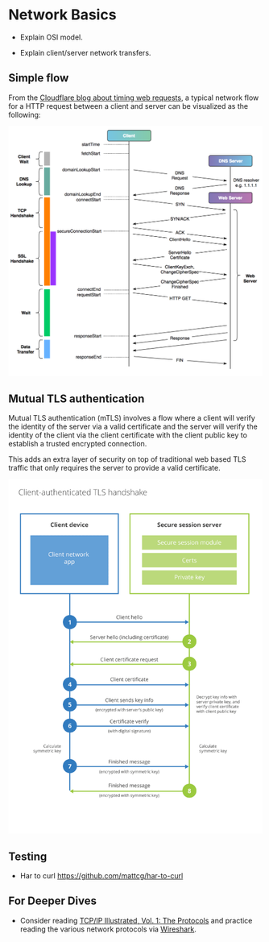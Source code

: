 # Network Basics

- Explain OSI model.

- Explain client/server network transfers.

## Simple flow

From the [Cloudflare blog about timing web requests](https://blog.cloudflare.com/a-question-of-timing/), a typical network flow for a HTTP request between a client and server can be visualized as the following:

<p align="center">
<img src="doc/cloudflare-curl-timing.png" alt="cloudflare timing requests" title="cloudflare timing requests" />
</p>

## Mutual TLS authentication

Mutual TLS authentication (mTLS) involves a flow where a client will verify the identity of the server via a valid certificate and the server will verify the identity of the client via the client certificate with the client public key to establish a trusted encrypted connection.

This adds an extra layer of security on top of traditional web based TLS traffic that only requires the server to provide a valid certificate.

<p align="center">
<img src="doc/cloudflare-mtls.png" alt="cloudflare mTLS request" title="cloudflare mTLS" />
</p>

## Testing

- Har to curl
  https://github.com/mattcg/har-to-curl

## For Deeper Dives

- Consider reading [TCP/IP Illustrated, Vol. 1: The Protocols](https://en.wikipedia.org/wiki/TCP/IP_Illustrated) and practice reading the various network protocols via [Wireshark](https://www.wireshark.org/).
